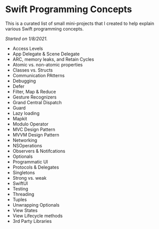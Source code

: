 # Swift Programming Concepts

This is a curated list of small mini-projects that I created to help explain various Swift programming concepts.

*Started on 1/8/2021.*

* Access Levels
* App Delegate & Scene Delegate
* ARC, memory leaks, and Retain Cycles
* Atomic vs. non-atomic properties
* Classes vs. Structs
* Communication PAtterns
* Debugging
* Defer
* Filter, Map & Reduce
* Gesture Recognizers
* Grand Central Dispatch
* Guard
* Lazy loading
* Mapkit
* Modulo Operator
* MVC Design Pattern
* MVVM Design Pattern
* Networking
* NSOperations
* Observers & Notifcations
* Optionals
* Programmatic UI
* Protocols & Delegates
* Singletons
* Strong vs. weak
* SwiftUI
* Testing
* Threading
* Tuples
* Unwrapping Optionals
* View States
* View Lifecycle methods
* 3rd Party Libraries


